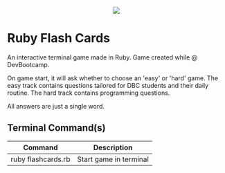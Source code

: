 <p align="center">
  <img src="https://user-images.githubusercontent.com/4269260/51513195-6d85fc80-1dbe-11e9-8e41-e1162a2876bb.png">
</p>

# Ruby Flash Cards

An interactive terminal game made in Ruby. Game created while @ DevBootcamp.

On game start, it will ask whether to choose an 'easy' or 'hard' game. The easy track contains questions tailored for DBC students and their daily routine. The hard track contains programming questions.

All answers are just a single word.

Terminal Command(s)
------------

| Command | Description |
|---------|-------------|
| ruby flashcards.rb |Start game in terminal|
